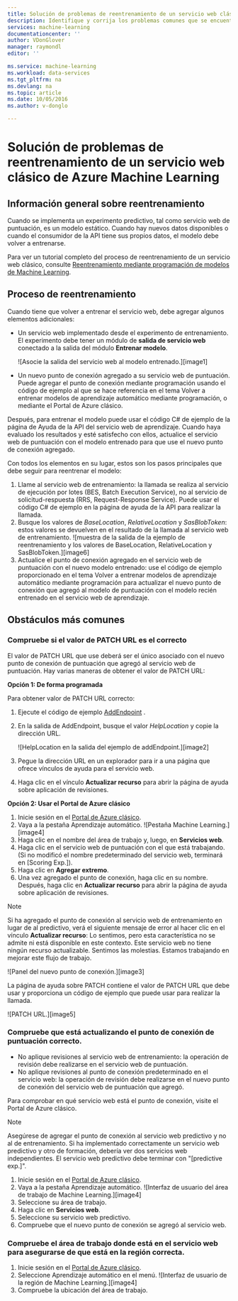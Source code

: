 ```yaml
---
title: Solución de problemas de reentrenamiento de un servicio web clásico de Azure Machine Learning | Microsoft Docs
description: Identifique y corrija los problemas comunes que se encuentran al volver a entrenar el modelo para un servicio web Azure Machine Learning.
services: machine-learning
documentationcenter: ''
author: VDonGlover
manager: raymondl
editor: ''

ms.service: machine-learning
ms.workload: data-services
ms.tgt_pltfrm: na
ms.devlang: na
ms.topic: article
ms.date: 10/05/2016
ms.author: v-donglo

---
```

# <a name="troubleshooting-the-retraining-of-an-azure-machine-learning-classic-web-service"></a>Solución de problemas de reentrenamiento de un servicio web clásico de Azure Machine Learning
## <a name="retraining-overview"></a>Información general sobre reentrenamiento
Cuando se implementa un experimento predictivo, tal como servicio web de puntuación, es un modelo estático. Cuando hay nuevos datos disponibles o cuando el consumidor de la API tiene sus propios datos, el modelo debe volver a entrenarse. 

Para ver un tutorial completo del proceso de reentrenamiento de un servicio web clásico, consulte [Reentrenamiento mediante programación de modelos de Machine Learning](machine-learning-retrain-models-programmatically.md).

## <a name="retraining-process"></a>Proceso de reentrenamiento
Cuando tiene que volver a entrenar el servicio web, debe agregar algunos elementos adicionales:

* Un servicio web implementado desde el experimento de entrenamiento. El experimento debe tener un módulo de **salida de servicio web** conectado a la salida del módulo **Entrenar modelo**.  
  
    ![Asocie la salida del servicio web al modelo entrenado.][image1]
* Un nuevo punto de conexión agregado a su servicio web de puntuación.  Puede agregar el punto de conexión mediante programación usando el código de ejemplo al que se hace referencia en el tema Volver a entrenar modelos de aprendizaje automático mediante programación, o mediante el Portal de Azure clásico.

Después, para entrenar el modelo puede usar el código C# de ejemplo de la página de Ayuda de la API del servicio web de aprendizaje. Cuando haya evaluado los resultados y esté satisfecho con ellos, actualice el servicio web de puntuación con el modelo entrenado para que use el nuevo punto de conexión agregado.

Con todos los elementos en su lugar, estos son los pasos principales que debe seguir para reentrenar el modelo:

1. Llame al servicio web de entrenamiento: la llamada se realiza al servicio de ejecución por lotes (BES, Batch Execution Service), no al servicio de solicitud-respuesta (RRS, Request-Response Service). Puede usar el código C# de ejemplo en la página de ayuda de la API para realizar la llamada. 
2. Busque los valores de *BaseLocation*, *RelativeLocation* y *SasBlobToken*: estos valores se devuelven en el resultado de la llamada al servicio web de entrenamiento. 
     ![muestra de la salida de la ejemplo de reentrenamiento y los valores de BaseLocation, RelativeLocation y SasBlobToken.][image6]
3. Actualice el punto de conexión agregado en el servicio web de puntuación con el nuevo modelo entrenado: use el código de ejemplo proporcionado en el tema Volver a entrenar modelos de aprendizaje automático mediante programación para actualizar el nuevo punto de conexión que agregó al modelo de puntuación con el modelo recién entrenado en el servicio web de aprendizaje.

## <a name="common-obstacles"></a>Obstáculos más comunes
### <a name="check-to-see-if-you-have-the-correct-patch-url"></a>Compruebe si el valor de PATCH URL es el correcto
El valor de PATCH URL que use deberá ser el único asociado con el nuevo punto de conexión de puntuación que agregó al servicio web de puntuación. Hay varias maneras de obtener el valor de PATCH URL:

**Opción 1: De forma programada**

Para obtener valor de PATCH URL correcto:

1. Ejecute el código de ejemplo [AddEndpoint](https://github.com/raymondlaghaeian/AML_EndpointMgmt/blob/master/Program.cs) .
2. En la salida de AddEndpoint, busque el valor *HelpLocation* y copie la dirección URL.
   
   ![HelpLocation en la salida del ejemplo de addEndpoint.][image2]
3. Pegue la dirección URL en un explorador para ir a una página que ofrece vínculos de ayuda para el servicio web.
4. Haga clic en el vínculo **Actualizar recurso** para abrir la página de ayuda sobre aplicación de revisiones.

**Opción 2: Usar el Portal de Azure clásico**

1. Inicie sesión en el [Portal de Azure clásico](https://manage.windowsazure.com).
2. Vaya a la pestaña Aprendizaje automático. 
    ![Pestaña Machine Learning.][image4]
3. Haga clic en el nombre del área de trabajo y, luego, en **Servicios web**.
4. Haga clic en el servicio web de puntuación con el que está trabajando. (Si no modificó el nombre predeterminado del servicio web, terminará en [Scoring Exp.]).
5. Haga clic en **Agregar extremo**.
6. Una vez agregado el punto de conexión, haga clic en su nombre. Después, haga clic en **Actualizar recurso** para abrir la página de ayuda sobre aplicación de revisiones.

> [!NOTE]
> Si ha agregado el punto de conexión al servicio web de entrenamiento en lugar de al predictivo, verá el siguiente mensaje de error al hacer clic en el vínculo **Actualizar recurso**: Lo sentimos, pero esta característica no se admite ni está disponible en este contexto. Este servicio web no tiene ningún recurso actualizable. Sentimos las molestias. Estamos trabajando en mejorar este flujo de trabajo.
> 
> 

![Panel del nuevo punto de conexión.][image3]

La página de ayuda sobre PATCH contiene el valor de PATCH URL que debe usar y proporciona un código de ejemplo que puede usar para realizar la llamada.

![PATCH URL.][image5]

### <a name="check-to-see-that-you-are-updating-the-correct-scoring-endpoint"></a>Compruebe que está actualizando el punto de conexión de puntuación correcto.
* No aplique revisiones al servicio web de entrenamiento: la operación de revisión debe realizarse en el servicio web de puntuación.
* No aplique revisiones al punto de conexión predeterminado en el servicio web: la operación de revisión debe realizarse en el nuevo punto de conexión del servicio web de puntuación que agregó.

Para comprobar en qué servicio web está el punto de conexión, visite el Portal de Azure clásico. 

> [!NOTE]
> Asegúrese de agregar el punto de conexión al servicio web predictivo y no al de entrenamiento. Si ha implementado correctamente un servicio web predictivo y otro de formación, debería ver dos servicios web independientes. El servicio web predictivo debe terminar con "[predictive exp.]".
> 
> 

1. Inicie sesión en el [Portal de Azure clásico](https://manage.windowsazure.com).
2. Vaya a la pestaña Aprendizaje automático. 
    ![Interfaz de usuario del área de trabajo de Machine Learning.][image4]
3. Seleccione su área de trabajo.
4. Haga clic en **Servicios web**.
5. Seleccione su servicio web predictivo.
6. Compruebe que el nuevo punto de conexión se agregó al servicio web.

### <a name="check-the-workspace-that-your-web-service-is-in-to-ensure-it-is-in-the-correct-region"></a>Compruebe el área de trabajo donde está en el servicio web para asegurarse de que está en la región correcta.
1. Inicie sesión en el [Portal de Azure clásico](https://manage.windowsazure.com).
2. Seleccione Aprendizaje automático en el menú.
     ![Interfaz de usuario de la región de Machine Learning.][image4]
3. Compruebe la ubicación del área de trabajo.

<!-- Image Links -->

[Imagen 1]: ./media/machine-learning-troubleshooting-retraining-a-model/ml-studio-tm-connnected-to-web-service-out.png
[Imagen 2]: ./media/machine-learning-troubleshooting-retraining-a-model/addEndpoint-output.png
[Imagen 3]: ./media/machine-learning-troubleshooting-retraining-a-model/azure-portal-update-resource.png
[Imagen 4]: ./media/machine-learning-troubleshooting-retraining-a-model/azure-portal-machine-learning-tab.png
[Imagen 5]: ./media/machine-learning-troubleshooting-retraining-a-model/ml-help-page-patch-url.png
[Imagen 6]: ./media/machine-learning-troubleshooting-retraining-a-model/retraining-output.png
[Imagen 7]: ./media/machine-learning-troubleshooting-retraining-a-model/web-services-tab.png


<!--HONumber=Oct16_HO2-->


